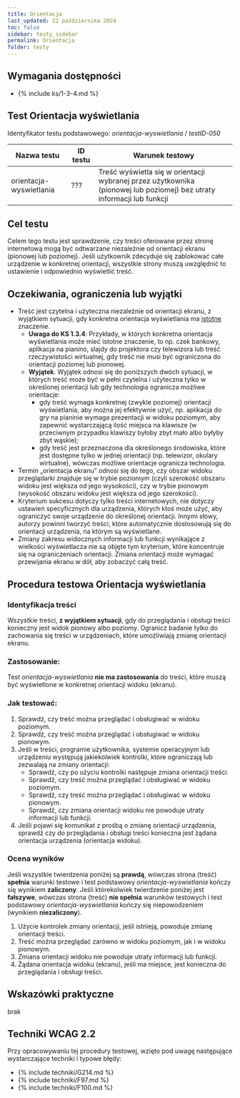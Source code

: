 ```yaml
---
title: Orientacja
last_updated: 22 października 2024
toc: false
sidebar: testy_sidebar
permalink: Orientacja
folder: testy
---
```


## Wymagania dostępności
- {% include ks/1-3-4.md %} 

## Test Orientacja wyświetlania
Identyfikator testu podstawowego: _orientacja-wyswietlania_ / _testID-050_ 

| Nazwa testu | ID testu | Warunek testowy |
|------------------------|---------|---------------------------------------|
| orientacja-wyswietlania | ??? | Treść wyświetla się w orientacji wybranej przez użytkownika (pionowej lub poziomej) bez utraty informacji lub funkcji|

## Cel testu
Celem tego testu jest sprawdzenie, czy treści oferowane przez stronę internetową mogą być odtwarzane niezależnie od orientacji ekranu (pionowej lub poziomej). Jeśli użytkownik zdecyduje się zablokować całe urządzenie w konkretnej orientacji, wszystkie strony muszą uwzględnić to ustawienie i odpowiednio wyświetlić treść.

<!-- Niektóre urządzenia (głównie mobilne) mogą dynamicznie zmieniać orientację ekranu, gdy zmienia się orientacja samego urządzenia. O ile takie zachowanie doskonale przydaje się w przypadku treści tekstowych, to może mieć negatywny wpływ w przypadku treści, które wymagają konkretnej orientacji urządzenia, np. gry oparte na orientacji urządzenia. -->

## Oczekiwania, ograniczenia lub wyjątki

- Treść jest czytelna i użyteczna niezależnie od orientacji ekranu, z wyjątkiem sytuacji, gdy konkretna orientacja wyświetlania ma <a href="#" data-toggle="tooltip" data-original-title="{{site.data.glossary.istotny | strip_html | replace: '*', ''}}">istotne</a> znaczenie. 
   - **Uwaga do KS 1.3.4**: Przykłady, w których konkretna orientacja wyświetlania może mieć istotne znaczenie, to np. czek bankowy, aplikacja na pianino, slajdy do projektora czy telewizora lub treść rzeczywistości wirtualnej, gdy treść nie musi być ograniczona do orientacji poziomej lub pionowej.
   -  **Wyjątek**. Wyjątek odnosi się do poniższych dwóch sytuacji, w których treść może być w pełni czytelna i użyteczna tylko w określonej orientacji lub gdy technologia ogranicza możliwe orientacje: 
      - gdy treść wymaga konkretnej (zwykle poziomej) orientacji wyświetlania, aby można jej efektywnie użyć, np. aplikacja do gry na pianinie wymaga prezentacji w widoku poziomym, aby zapewnić wystarczającą ilość miejsca na klawisze (w przeciwnym przypadku klawiszy byłoby zbyt mało albo byłyby zbyt wąskie);
      - gdy treść jest przeznaczona dla określonego środowiska, które jest dostępne tylko w jednej orientacji (np. telewizor, okulary wirtualne), wówczas możliwe orientacje ogranicza technologia.
- Termin „orientacja ekranu” odnosi się do tego, czy obszar widoku przeglądarki znajduje się w trybie poziomym (czyli szerokość obszaru widoku jest większa od jego wysokości), czy w trybie pionowym (wysokość obszaru widoku jest większa od jego szerokości).
- Kryterium sukcesu dotyczy tylko treści internetowych, nie dotyczy ustawień specyficznych dla urządzenia, których ktoś może użyć, aby ograniczyć swoje urządzenie do określonej orientacji. Innymi słowy, autorzy powinni tworzyć treści, które automatycznie dostosowują się do orientacji urządzenia, na którym są wyświetlane.
- Zmiany zakresu widocznych informacji lub funkcji wynikające z wielkości wyświetlacza nie są objęte tym kryterium, które koncentruje się na ograniczeniach orientacji. Zmiana orientacji może wymagać przewijania ekranu w dół, aby zobaczyć całą treść.

## Procedura testowa Orientacja wyświetlania

### Identyfikacja treści
Wszystkie treści, **z wyjątkiem sytuacji**, gdy do przeglądania i obsługi treści konieczny jest widok pionowy albo poziomy.
Ogranicz badanie tylko do zachowania się treści w urządzeniach, które umożliwiają zmianę orientacji ekranu.

### Zastosowanie:
Test _orientacja-wyswietlania_ **nie ma zastosowania** do treści, które muszą być wyświetlone w konkretnej orientacji widoku (ekranu).

### Jak testować:
1. Sprawdź, czy treść można przeglądać i obsługiwać w widoku poziomym.
2. Sprawdź, czy treść można przeglądać i obsługiwać w widoku pionowym.  
3. Jeśli w treści, programie użytkownika, systemie operacyjnym lub urządzeniu występują jakiekolwiek kontrolki, które ograniczają lub zezwalają na zmiany orientacji:
   - Sprawdź, czy po użyciu kontrolki następuje zmiana orientacji treści.
   - Sprawdź, czy treść można przeglądać i obsługiwać w widoku poziomym.
   - Sprawdź, czy treść można przeglądać i obsługiwać w widoku pionowym.
   - Sprawdź, czy zmiana orientacji widoku nie powoduje utraty informacji lub funkcji.
4. Jeśli pojawi się komunikat z prośbą o zmianę orientacji urządzenia, sprawdź czy do przeglądania i obsługi treści konieczna jest żądana orientacja urządzenia (orientacja widoku). 

### Ocena wyników
Jeśli wszystkie twierdzenia poniżej są **prawdą**, wówczas strona (treść) **spełnia** warunki testowe i test podstawowy _orientacja-wyswietlania_ kończy się wynikiem **zaliczony**.
Jeśli którekolwiek twierdzenie poniżej jest **fałszywe**, wówczas strona (treść) **nie spełnia** warunków testowych i test podstawowy _orientacja-wyswietlania_ kończy się niepowodzeniem (wynikiem **niezaliczony**).

1. Użycie kontrolek zmiany orientacji, jeśli istnieją, powoduje zmianę orientacji treści.
2. Treść można przeglądać zarówno w widoku poziomym, jak i w widoku pionowym.
3. Zmiana orientacji widoku nie powoduje utraty informacji lub funkcji.
4. Żądana orientacja widoku (ekranu), jeśli ma miejsce, jest konieczna do przeglądania i obsługi treści. 

## Wskazówki praktyczne
brak

## Techniki WCAG 2.2
Przy opracowywaniu tej procedury testowej, wzięto pod uwagę następujące wystarczające techniki i typowe błędy:

- {% include techniki/G214.md %}
- {% include techniki/F97.md %}
- {% include techniki/F100.md %}
